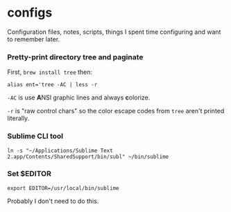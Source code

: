 # configs
Configuration files, notes, scripts, things I spent time configuring and want to remember later.

### Pretty-print directory tree and paginate

First, `brew install tree` then:

```shell
alias ent='tree -AC | less -r
```

`-AC` is use **A**NSI graphic lines and always **c**olorize.

`-r` is "raw control chars" so the color escape codes from `tree` aren't printed literally.

### Sublime CLI tool

```shell
ln -s "~/Applications/Sublime Text 2.app/Contents/SharedSupport/bin/subl" ~/bin/sublime
```

### Set $EDITOR

```shell
export EDITOR=/usr/local/bin/sublime
```

Probably I don't need to do this.
